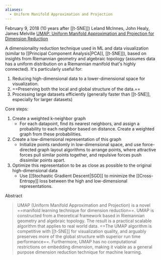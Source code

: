 ```yaml
---
aliases:
  - Uniform Manifold Approximation and Projection
---
```

February 9, 2018 (10 years after [[t-SNE]])
Leland McInnes, John Healy, James Melville
[UMAP: Uniform Manifold Approximation and Projection for Dimension Reduction](https://arxiv.org/abs/1802.03426)

A dimensionality reduction technique used in ML and data visualization (similar to [[Principal Component Analysis|PCA]], [[t-SNE]]), based on insights from Riemannian geometry and algebraic topology (assumes data has a uniform distribution on a Riemannian manifold that's highly connected).
It's particularly useful for:
1. Reducing high-dimensional data to a lower-dimensional space for visualization.
2. ==Preserving both the local and global structure of the data.==
3. Processing large datasets efficiently (generally faster than [[t-SNE]], especially for larger datasets)

Core steps:
1. Create a weighted k-neighbor graph
	- For each datapoint, find its nearest neighbors, and assign a probability to each neighbor based on distance. Create a weighted graph from these probabilities.
2. Create a low-dimensional representation of this graph
	- Initialize points randomly in low-dimensional space, and use force-directed graph layout algorithms to arrange points, where attractive forces pull similar points together, and repulsive forces push dissimilar points apart.
3. Optimize this representation to be as close as possible to the original high-dimensional data
	- Use [[Stochastic Gradient Descent|SGD]] to minimize the [[Cross-Entropy]] loss between the high and low-dimensional representations.

Abstract
> UMAP (Uniform Manifold Approximation and Projection) is a novel ==manifold learning technique for dimension reduction==. UMAP is constructed from a theoretical framework based in Riemannian geometry and algebraic topology. The result is a practical scalable algorithm that applies to real world data. ==The UMAP algorithm is competitive with [[t-SNE]] for visualization quality, and arguably preserves more of the global structure with superior run time performance==. Furthermore, UMAP has no computational restrictions on embedding dimension, making it viable as a general purpose dimension reduction technique for machine learning.